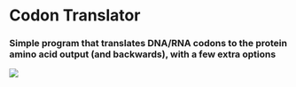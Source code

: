# Codon Translator
### Simple program that translates DNA/RNA codons to the protein amino acid output (and backwards), with a few extra options
![](https://i.imgur.com/bRDwXjC.png)
